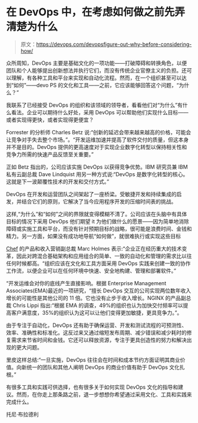 # 在 DevOps 中，在考虑如何做之前先弄清楚为什么

> 原文：<https://devops.com/devopsfigure-out-why-before-considering-how/>

众所周知，DevOps 主要是基础文化的一项功能——打破障碍和转换角色，以便团队和个人能够提出创新想法并执行它们，而没有传统企业官僚主义的负担。还可以理解，有各种工具和平台来实现和自动化流程。然而，在一个组织甚至可以达到“如何”——devo PS 的文化和工具——之前，它应该能够回答这个问题，“为什么？”

我联系了已经接受 DevOps 的组织和该领域的领导者，看看他们对“为什么”有什么看法。企业可以期待什么好处，采用 DevOps 可以帮助他们实现什么目标——或者实现得更快，或者实现得更便宜？

Forrester 的分析师 Charles Betz 说:“创新的延迟会带来越来越高的价格，可能会让竞争对手失去整个市场。”。“开发运维加速并提高了软件交付的质量，但这本身并不是目的。DevOps 提供的更高速度对于实现企业数字化转型以保持相关性和竞争力所需的快速产品反馈至关重要。”

正如 Betz 指出的，公司应该实施 DevOps 以获得竞争优势。IBM 研究员兼 IBM 私有云副总裁 Dave Lindquist 用另一种方式说:“DevOps 是数字化转型的核心。这就是下一波颠覆性技术的开发和交付方式。”

DevOps 在开发和运营团队之间架起了一座桥梁。受敏捷开发和持续集成的启发，并结合它们的原则，它解决了当今应用程序开发的压缩时间表的挑战。

这样,“为什么”和“如何”之间的界限就变得模糊不清了。公司应该在头脑中有具体目标的情况下采用 DevOps 他们期望 it 为他们做什么的愿景——因为简单地消除障碍或实施工具和平台，而没有针对预期目标的战略，很可能是浪费时间、金钱和精力。另一方面，如果没有成功地导航“如何做”，就很难执行或实现这些目标

[Chef](https://www.chef.io/) 的产品和收入营销副总裁 Marc Holmes 表示:“企业正在经历重大的技术变革，因此对跨混合基础架构和应用组合的简单、一致的自动化和管理的需求比以往任何时候都高。“组织应该在文化和工具方面采用 DevOps 实践来创建一致的协作工作流，以便企业可以在任何环境中快速、安全地构建、管理和部署软件。”

“开发运维会对你的底线产生直接影响。根据 Enterprise Management Associates(EMA)最近的一项研究，“擅长 DevOps 交互的公司实现两位数年收入增长的可能性是其他公司的 11 倍。它也没有止步于收入增长。NGINX 的产品副总裁 Chris Lippi 指出:“根据 EMA 的调查，49%的组织也认为加快交付频率可以提高客户满意度，35%的组织认为这可以让他们变得更加敏捷，更具竞争力。”。

由于专注于自动化，DevOps 还有助于确保运营、开发和测试流程的可预测性、效率、准确性和标准化。这反过来又通过缩短发布周期、减少错误和减少耗时的修复需求来节省时间和金钱。它还可以释放资源，专注于更具创造性的努力和解决出现的更大问题。

里皮这样总结:“一旦实施，DevOps 往往会在时间和成本节约方面证明其商业价值。向新统一的团队和其他人阐明 DevOps 的商业价值有助于 DevOps 文化扎根。”

有很多工具和实践可供选择，也有很多关于如何实现 DevOps 文化的指导和建议。然而，在你走上那条路之前，退一步想想你希望通过采用文化、工具和实践来完成什么。

托尼·布拉德利